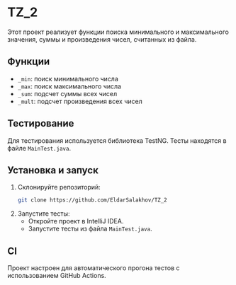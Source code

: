# TZ_2

Этот проект реализует функции поиска минимального и максимального значения, суммы и произведения чисел, считанных из файла.

## Функции

- `_min`: поиск минимального числа
- `_max`: поиск максимального числа
- `_sum`: подсчет суммы всех чисел
- `_mult`: подсчет произведения всех чисел

## Тестирование

Для тестирования используется библиотека TestNG. Тесты находятся в файле `MainTest.java`.

## Установка и запуск

1. Склонируйте репозиторий:
    ```sh
    git clone https://github.com/EldarSalakhov/TZ_2
    ```
2. Запустите тесты:
    - Откройте проект в IntelliJ IDEA.
    - Запустите тесты из файла `MainTest.java`.

## CI

Проект настроен для автоматического прогона тестов с использованием GitHub Actions.

